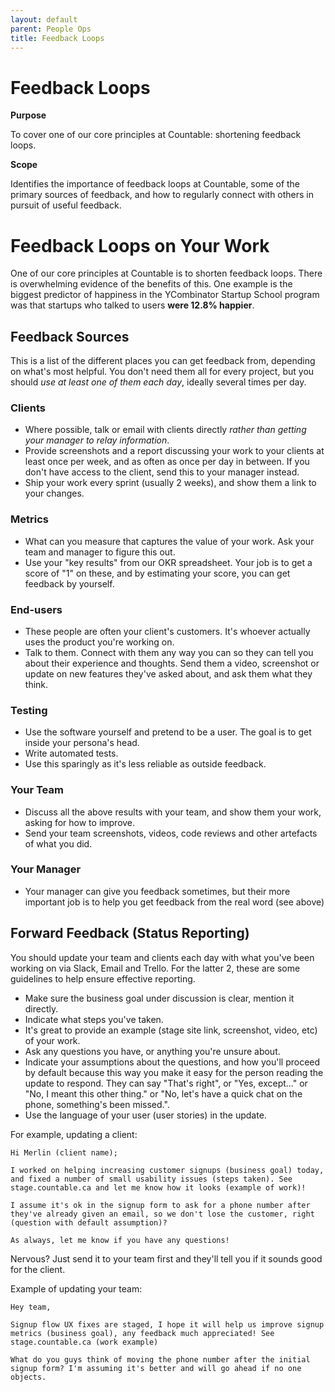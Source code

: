 ```yaml
---
layout: default
parent: People Ops
title: Feedback Loops
---
```


# Feedback Loops

**Purpose**

To cover one of our core principles at Countable: shortening feedback loops.

**Scope**

Identifies the importance of feedback loops at Countable, some of the primary sources of feedback, and how to regularly connect with others in pursuit of useful feedback.

# Feedback Loops on Your Work

One of our core principles at Countable is to shorten feedback loops.
There is overwhelming evidence of the benefits of this. One example is
the biggest predictor of happiness in the YCombinator Startup School
program was that startups who talked to users **were 12.8% happier**.

## Feedback Sources

This is a list of the different places you can get feedback from,
depending on what's most helpful. You don't need them all for every
project, but you should *use at least one of them each day*, ideally
several times per day.

### Clients

  - Where possible, talk or email with clients directly *rather than
    getting your manager to relay information*.
  - Provide screenshots and a report discussing your work to your
    clients at least once per week, and as often as once per day in
    between. If you don't have access to the client, send this to your
    manager instead.
  - Ship your work every sprint (usually 2 weeks), and show them a link
    to your changes.

### Metrics

  - What can you measure that captures the value of your work. Ask your
    team and manager to figure this out.
  - Use your "key results" from our OKR spreadsheet. Your job is to get
    a score of "1" on these, and by estimating your score, you can get
    feedback by yourself.

### End-users

  - These people are often your client's customers. It's whoever
    actually uses the product you're working on.
  - Talk to them. Connect with them any way you can so they can tell you
    about their experience and thoughts. Send them a video, screenshot
    or update on new features they've asked about, and ask them what
    they think.

### Testing

  - Use the software yourself and pretend to be a user. The goal is to
    get inside your persona's head.
  - Write automated tests.
  - Use this sparingly as it's less reliable as outside feedback.

### Your Team

  - Discuss all the above results with your team, and show them your
    work, asking for how to improve.
  - Send your team screenshots, videos, code reviews and other artefacts
    of what you did.

### Your Manager

  - Your manager can give you feedback sometimes, but their more
    important job is to help you get feedback from the real word (see
    above)

## Forward Feedback (Status Reporting)

You should update your team and clients each day with what you've been
working on via Slack, Email and Trello. For the latter 2, these are some
guidelines to help ensure effective reporting.

  - Make sure the business goal under discussion is clear, mention it
    directly.
  - Indicate what steps you've taken.
  - It's great to provide an example (stage site link, screenshot,
    video, etc) of your work.
  - Ask any questions you have, or anything you're unsure about.
  - Indicate your assumptions about the questions, and how you'll
    proceed by default because this way you make it easy for the person
    reading the update to respond. They can say "That's right", or "Yes,
    except..." or "No, I meant this other thing." or "No, let's have a
    quick chat on the phone, something's been missed.".
  - Use the language of your user (user stories) in the update.

For example, updating a client:

    Hi Merlin (client name);
    
    I worked on helping increasing customer signups (business goal) today, and fixed a number of small usability issues (steps taken). See stage.countable.ca and let me know how it looks (example of work)!
    
    I assume it's ok in the signup form to ask for a phone number after they've already given an email, so we don't lose the customer, right (question with default assumption)?
    
    As always, let me know if you have any questions!

Nervous? Just send it to your team first and they'll tell you if it
sounds good for the client.

Example of updating your team:

    Hey team,
    
    Signup flow UX fixes are staged, I hope it will help us improve signup metrics (business goal), any feedback much appreciated! See stage.countable.ca (work example)
    
    What do you guys think of moving the phone number after the initial signup form? I'm assuming it's better and will go ahead if no one objects.
